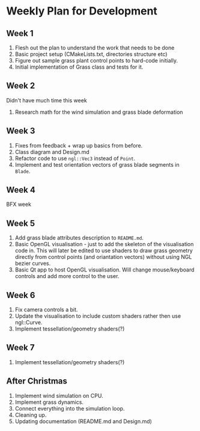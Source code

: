 # Weekly Plan for Development

## Week 1

1. Flesh out the plan to understand the work that needs to be done
2. Basic project setup (CMakeLists.txt, directories structure etc)
3. Figure out sample grass plant control points to hard-code initially.
4. Initial implementation of Grass class and tests for it.

## Week 2

Didn't have much time this week
1. Research math for the wind simulation and grass blade deformation

## Week 3

1. Fixes from feedback + wrap up basics from before.
2. Class diagram and Design.md
3. Refactor code to use `ngl::Vec3` instead of `Point`.
4. Implement and test orientation vectors of grass blade segments in `Blade`.

## Week 4 

BFX week

## Week 5

1. Add grass blade attributes description to `README.md`.
2. Basic OpenGL visualisation - just to add the skeleton of the visualisation code in. This will later be edited to use shaders to draw grass geometry directly from control points (and oriantation vectors) without using NGL bezier curves. 
3. Basic Qt app to host OpenGL visualisation. Will change mouse/keyboard controls and add more control to the user.

## Week 6

1. Fix camera controls a bit.
2. Update the visualisation to include custom shaders rather then use ngl::Curve.
3. Implement tessellation/geometry shaders(?)

## Week 7

1. Implement tessellation/geometry shaders(?)

## After Christmas

1. Implement wind simulation on CPU.
2. Implement grass dynamics.
3. Connect everything into the simulation loop.
4. Cleaning up.
5. Updating documentation (README.md and Design.md)